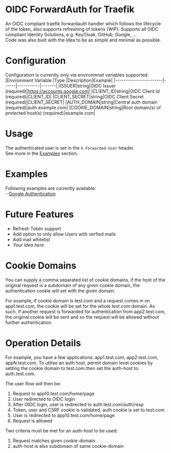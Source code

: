 # OIDC ForwardAuth for Traefik
An OIDC compliant traefik forwardauth handler which follows the lifecycle of the token, also supports refreshing of tokens (WIP).
Supports all OIDC compliant Identity Solutions, e.g. KeyCloak, GitHub, Google, ...   
Code was also built with the Idea to be as simple and minimal as possible.

# Configuration
Configuration is currently only via environmnet variables supported:
|Environment Variable   |Type  |Description|Example|
|-----------------------|------|-----------|-------|
|ISSUER|string|OIDC Issuer (required)|https://accounts.google.com|
|CLIENT_ID|string|OIDC Client Id (required)|CLIENT_ID|
|CLIENT_SECRET|string|OIDC Client Secret (required)|CLIENT_SECRET|
|AUTH_DOMAIN|string|Central auth domain (required)|auth.example.com|
|COOKIE_DOMAIN|string|Root domain(s) of protected host(s) (required)|example.com|


# Usage
The authenticated user is set in the `X-Forwarded-User` header.    
See more in the [Examples](#Examples) section.

# Examples
Following examples are currently available:     
    - [Google Authentication](./examples/google.md)

# Future Features
- Refresh Token support 
- Add option to only allow Users with verfied mails    
- Add mail whitelist
- _Your Idea here_    

# Cookie Domains
You can supply a comma separated list of cookie domains, if the host of the original request is a subdomain of any given cookie domain, the authentication cookie will set with the given domain.

For example, if cookie domain is test.com and a request comes in on app1.test.com, the cookie will be set for the whole test.com domain. As such, if another request is forwarded for authentication from app2.test.com, the original cookie will be sent and so the request will be allowed without further authentication.

# Operation Details
For example, you have a few applications: app1.test.com, app2.test.com, appN.test.com. To utilise an auth host, permit domain level cookies by setting the cookie domain to test.com then set the auth-host to: auth.test.com.

The user flow will then be:

1. Request to app10.test.com/home/page
2. User redirected to OIDC login
3. After OIDC login, user is redirected to auth.test.com/auth/resp
4. Token, user and CSRF cookie is validated, auth cookie is set to test.com
5. User is redirected to app10.test.com/home/page
6. Request is allowed

Two criteria must be met for an auth-host to be used:

1. Request matches given cookie-domain
2. auth-host is also subdomain of same cookie-domain